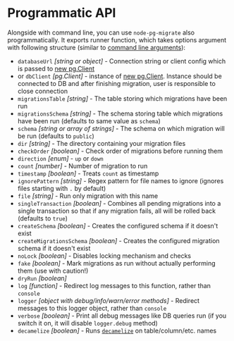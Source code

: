 # Programmatic API

Alongside with command line, you can use `node-pg-migrate` also programmatically. It exports runner function,
which takes options argument with following structure (similar to [command line arguments](cli.md#configuration)):

- `databaseUrl` _[string or object]_ - Connection string or client config which is passed to [new pg.Client](https://node-postgres.com/api/client#constructor)
- or `dbClient` _[pg.Client]_ - instance of [new pg.Client](https://node-postgres.com/api/client). Instance should be connected to DB and after finishing migration, user is responsible to close connection
- `migrationsTable` _[string]_ - The table storing which migrations have been run
- `migrationsSchema` _[string]_ - The schema storing table which migrations have been run (defaults to same value as `schema`)
- `schema` _[string or array of strings]_ - The schema on which migration will be run (defaults to `public`)
- `dir` _[string]_ - The directory containing your migration files
- `checkOrder` _[boolean]_ - Check order of migrations before running them
- `direction` _[enum]_ - `up` or `down`
- `count` _[number]_ - Number of migration to run
- `timestamp` _[boolean]_ - Treats `count` as timestamp
- `ignorePattern` _[string]_ - Regex pattern for file names to ignore (ignores files starting with `.` by default)
- `file` _[string]_ - Run only migration with this name
- `singleTransaction` _[boolean]_ - Combines all pending migrations into a single transaction so that if any migration fails, all will be rolled back (defaults to `true`)
- `createSchema` _[boolean]_ - Creates the configured schema if it doesn't exist
- `createMigrationsSchema` _[boolean]_ - Creates the configured migration schema if it doesn't exist
- `noLock` _[boolean]_ - Disables locking mechanism and checks
- `fake` _[boolean]_ - Mark migrations as run without actually performing them (use with caution!)
- `dryRun` _[boolean]_
- `log` _[function]_ - Redirect log messages to this function, rather than `console`
- `logger` _[object with debug/info/warn/error methods]_ - Redirect messages to this logger object, rather than `console`
- `verbose` _[boolean]_ - Print all debug messages like DB queries run (if you switch it on, it will disable `logger.debug` method)
- `decamelize` _[boolean]_ - Runs [`decamelize`](https://github.com/salsita/node-pg-migrate/blob/main/src/utils/decamelize.ts) on table/column/etc. names
